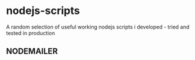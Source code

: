 # nodejs-scripts
A random selection of useful working nodejs scripts i developed - tried and tested in production

## NODEMAILER



